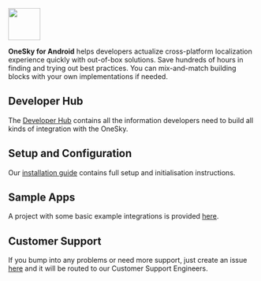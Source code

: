 <img src="https://github.com/onesky/onesky-for-web/blob/screenshots/screenshots/onesky-saas.png?raw=true" height="65" />

**OneSky for Android** helps developers actualize cross-platform localization experience quickly with out-of-box solutions. Save hundreds of hours in finding and trying out best practices. You can mix-and-match building blocks with your own implementations if needed.

## Developer Hub
The [Developer Hub](https://developers.onesky.app) contains all the information developers need to build all kinds of integration with the OneSky.

## Setup and Configuration
Our [installation guide](https://developers.onesky.app/docs/android-installation) contains full setup and initialisation instructions.

## Sample Apps
A project with some basic example integrations is provided [here](https://github.com/onesky/onesky-for-android/tree/master/examples/onesky-helloworld).

## Customer Support
If you bump into any problems or need more support, just create an issue [here](https://github.com/onesky/onesky-for-android/issues) and it will be routed to our Customer Support Engineers.
